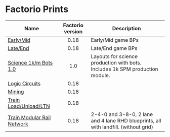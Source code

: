 # Factorio Prints

| Name                                                         | Factorio version | Description                                                  |
| ------------------------------------------------------------ | :--------------: | ------------------------------------------------------------ |
| [Early/Mid](1.0/Early-Mid.txt)                               |       0.18       | Early/Mid game BPs                                           |
| [Late/End](1.0/Late-End.txt)                                 |       0.18       | Late/End game BPs                                            |
| [Science 1k/m Bots 1.0](1.0/Science_1-km_Bots_1.0.txt)       |       1.0        | Layouts for science production with bots.<br />Includes 1k SPM production module. |
| [Logic Circuits](1.0/Logic_Circuits.txt)                     |       0.18       |                                                              |
| [Mining](1.0/Mining.txt)                                     |       0.18       |                                                              |
| [Train Load/Unload/LTN](1.0/Train_Load-Unload-LTN.txt)       |       0.18       |                                                              |
| [Train Modular Rail Network](1.0/Train_Modular_Rail_Network.txt) |       0.18       | 2-4-0 and 3-8-0, 2 lane and 4 lane RHD blueprints, all with landfill. (without grid) |

